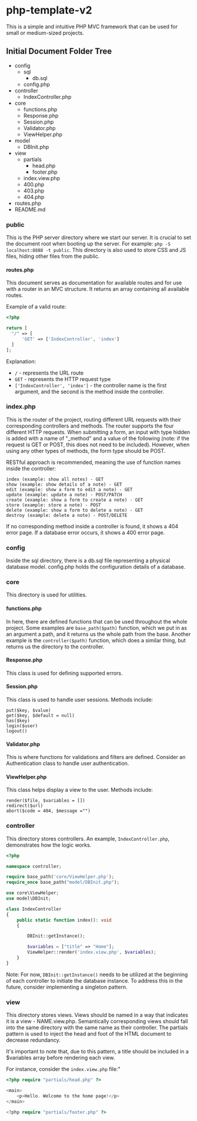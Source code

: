# php-template-v2

This is a simple and intuitive PHP MVC framework that can be used for small or medium-sized projects.

## Initial Document Folder Tree

- config
    - sql
        - db.sql
    - config.php
- controller
    - IndexController.php
- core
    - functions.php
    - Response.php
    - Session.php
    - Validator.php
    - ViewHelper.php
- model
    - DBInit.php
- view
    - partials
        - head.php
        - footer.php
    - index.view.php
    - 400.php
    - 403.php
    - 404.php
- routes.php
- README.md

### public

This is the PHP server directory where we start our server. It is crucial to set the document root when booting up the
server. For example: `php -S localhost:8888 -t public`. This directory is also used to store CSS and JS files, hiding
other files from the public.

#### routes.php

This document serves as documentation for available routes and for use with a router in an MVC structure. It returns an
array containing all available routes.

Example of a valid route:

```php
<?php

return [
  "/" => [
      'GET' => ['IndexController', 'index']
  ]
];
```

Explanation:

- `/` - represents the URL route
- `GET` - represents the HTTP request type
- `['IndexController', 'index']` - the controller name is the first argument, and the second is the method inside the
  controller.

### index.php

This is the router of the project, routing different URL requests with their corresponding controllers and methods. The
router supports the four different HTTP requests. When submitting a form, an input with type hidden is added with a name
of "_method" and a value of the following (note: if the request is GET or POST, this does not need to be included).
However, when using any other types of methods, the form type should be POST.

RESTful approach is recommended, meaning the use of function names inside the controller:

```
index (example: show all notes) - GET
show (example: show details of a note) - GET
edit (example: show a form to edit a note) - GET
update (example: update a note) - POST/PATCH
create (example: show a form to create a note) - GET
store (example: store a note) - POST
delete (example: show a form to delete a note) - GET
destroy (example: delete a note) - POST/DELETE
```

If no corresponding method inside a controller is found, it shows a 404 error page. If a database error occurs, it shows
a 400 error page.

### config

Inside the sql directory, there is a db.sql file representing a physical database model. config.php holds the
configuration details of a database.

### core

This directory is used for utilities.

#### functions.php

In here, there are defined functions that can be used throughout the whole project. Some examples are `base_path($path)`
function, which we put in as an argument a path, and it returns us the whole path from the base. Another example is the
`controller($path)` function, which does a similar thing, but returns us the directory to the controller.

#### Response.php

This class is used for defining supported errors.

#### Session.php

This class is used to handle user sessions. Methods include:

```
put($key, $value)
get($key, $default = null)
has($key)
login($user)
logout()
```

#### Validator.php

This is where functions for validations and filters are defined. Consider an Authentication class to handle user
authentication.

#### ViewHelper.php

This class helps display a view to the user. Methods include:

```
render($file, $variables = [])
redirect($url)
abort($code = 404, $message ="")
```

### controller

This directory stores controllers. An example, `IndexController.php`, demonstrates how the logic works.

```php
<?php

namespace controller;

require base_path('core/ViewHelper.php');
require_once base_path("model/DBInit.php");

use core\ViewHelper;
use model\DBInit;

class IndexController
{
    public static function index(): void
    {

        DBInit::getInstance();

        $variables = ["title" => "Home"];
        ViewHelper::render('index.view.php', $variables);
    }
}
```

Note: For now, `DBInit::getInstance()` needs to be utilized at the beginning of each controller to initiate the database
instance. To address this in the future, consider implementing a singleton pattern.

### view

This directory stores views. Views should be named in a way that indicates it is a view - NAME.view.php. Semantically
corresponding views should fall into the same directory with the same name as their controller. The partials pattern is
used to inject the head and foot of the HTML document to decrease redundancy.

It's important to note that, due to this pattern, a title should be included in a $variables array before rendering each
view.

For instance, consider the `index.view.php` file:"

```php
<?php require "partials/head.php" ?>

<main>
    <p>Hello. Welcome to the home page!</p>
</main>

<?php require "partials/footer.php" ?>
```

